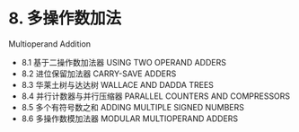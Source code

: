 # 8. 多操作数加法

Multioperand Addition



-   8.1 基于二操作数加法器 USING TWO OPERAND ADDERS
-   8.2 进位保留加法器 CARRY-SAVE ADDERS
-   8.3 华莱土树与达达树 WALLACE AND DADDA TREES
-   8.4 并行计数器与并行压缩器 PARALLEL COUNTERS AND COMPRESSORS
-   8.5 多个有符号数之和 ADDING MULTIPLE SIGNED NUMBERS
-   8.6 多操作数模加法器 MODULAR MULTIOPERAND ADDERS


